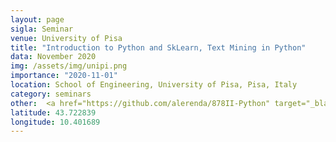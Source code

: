```yaml
---
layout: page
sigla: Seminar
venue: University of Pisa
title: "Introduction to Python and SkLearn, Text Mining in Python"
data: November 2020
img: /assets/img/unipi.png
importance: "2020-11-01"
location: School of Engineering, University of Pisa, Pisa, Italy
category: seminars
other: 	<a href="https://github.com/alerenda/878II-Python" target="_blank" title="GitHub"><i class="fab fa-github"></i></a>
latitude: 43.722839
longitude: 10.401689
---
```





